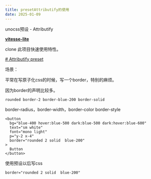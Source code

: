 ```yaml
---
title: presetAttributify的使用
date: 2025-01-09
---
```


unocss预设 - Attributify

 
**[vitesse-lite](https://github.com/antfu-collective/vitesse-lite)**

clone 此项目快速使用特性。

[# Attributify preset](https://unocss.dev/presets/attributify)

场景：

平常在写原子化css的时候，写一个border，特别的麻烦。

因为border的声明比较多。

```
rounded border-2 border-blue-200 border-solid
```

border-radius，border-width，border-color  border-style

```
<button  
  bg="blue-400 hover:blue-500 dark:blue-500 dark:hover:blue-600"  
  text="sm white"  
  font="mono light"  
  p="y-2 x-4"  
  border="rounded 2 solid  blue-200"  
>  
  Button  
</button>
```

使用预设以后写css

```
border="rounded 2 solid  blue-200"  
```